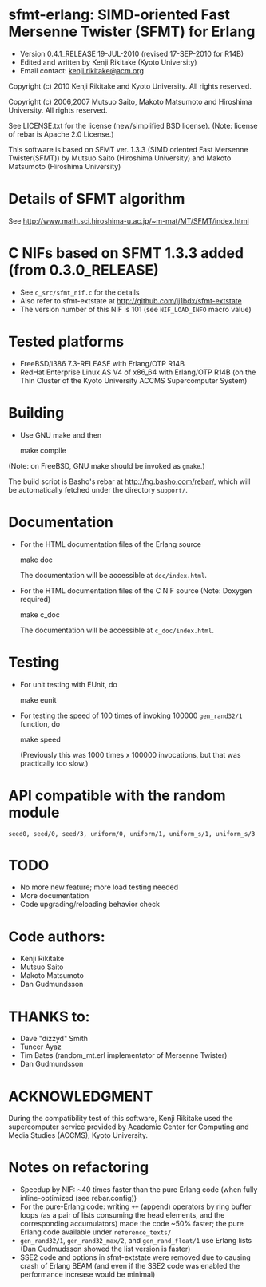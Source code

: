 # sfmt-erlang: SIMD-oriented Fast Mersenne Twister (SFMT) for Erlang

* Version 0.4.1_RELEASE 19-JUL-2010 (revised 17-SEP-2010 for R14B)
* Edited and written by Kenji Rikitake (Kyoto University)
* Email contact: <kenji.rikitake@acm.org>

Copyright (c) 2010 Kenji Rikitake and Kyoto University. All rights
reserved.

Copyright (c) 2006,2007 Mutsuo Saito, Makoto Matsumoto and Hiroshima
University. All rights reserved.

See LICENSE.txt for the license (new/simplified BSD license). (Note:
license of rebar is Apache 2.0 License.)

This software is based on SFMT ver. 1.3.3 (SIMD oriented Fast Mersenne
Twister(SFMT)) by Mutsuo Saito (Hiroshima University) and Makoto
Matsumoto (Hiroshima University)

# Details of SFMT algorithm

See <http://www.math.sci.hiroshima-u.ac.jp/~m-mat/MT/SFMT/index.html>

# C NIFs based on SFMT 1.3.3 added (from 0.3.0_RELEASE)

* See `c_src/sfmt_nif.c` for the details
* Also refer to sfmt-extstate at <http://github.com/jj1bdx/sfmt-extstate>
* The version number of this NIF is 101 (see `NIF_LOAD_INFO` macro value)

# Tested platforms

* FreeBSD/i386 7.3-RELEASE with Erlang/OTP R14B
* RedHat Enterprise Linux AS V4 of x86_64 with Erlang/OTP R14B
  (on the Thin Cluster of the Kyoto University ACCMS Supercomputer System)

# Building 

* Use GNU make and then

    make compile

(Note: on FreeBSD, GNU make should be invoked as `gmake`.)

The build script is Basho's rebar at <http://hg.basho.com/rebar/>,
which will be automatically fetched under the directory `support/`.

# Documentation

* For the HTML documentation files of the Erlang source 

    make doc

    The documentation will be accessible at `doc/index.html`.

* For the HTML documentation files of the C NIF source (Note: Doxygen required)

    make c_doc

    The documentation will be accessible at `c_doc/index.html`.

# Testing

* For unit testing with EUnit, do

    make eunit

* For testing the speed of 100 times of invoking 100000 `gen_rand32/1` function, do 

    make speed

    (Previously this was 1000 times x 100000 invocations, but that was practically too slow.)

# API compatible with the random module

    seed0, seed/0, seed/3, uniform/0, uniform/1, uniform_s/1, uniform_s/3 

# TODO

* No more new feature; more load testing needed
* More documentation
* Code upgrading/reloading behavior check

# Code authors:

* Kenji Rikitake
* Mutsuo Saito
* Makoto Matsumoto
* Dan Gudmundsson

# THANKS to:

* Dave "dizzyd" Smith
* Tuncer Ayaz
* Tim Bates (random_mt.erl implementator of Mersenne Twister)
* Dan Gudmundsson

# ACKNOWLEDGMENT

During the compatibility test of this software, Kenji Rikitake
used the supercomputer service provided by Academic Center for
Computing and Media Studies (ACCMS), Kyoto University.

# Notes on refactoring

* Speedup by NIF: ~40 times faster than the pure Erlang code
  (when fully inline-optimized (see rebar.config))
* For the pure-Erlang code: writing `++` (append) operators by ring buffer loops
  (as a pair of lists consuming the head elements, and the corresponding accumulators)
  made the code ~50% faster; the pure Erlang code available under `reference_texts/`
* `gen_rand32/1`, `gen_rand32_max/2`, and `gen_rand_float/1` use Erlang lists 
  (Dan Gudmudsson showed the list version is faster)
* SSE2 code and options in sfmt-extstate were removed due to causing crash of Erlang BEAM
  (and even if the SSE2 code was enabled the performance increase would be minimal)
